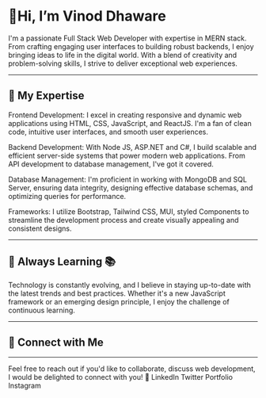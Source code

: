 <h1> 👋Hi, I’m Vinod Dhaware  </h1>
I'm a passionate Full Stack Web Developer with expertise in MERN stack. From crafting engaging user interfaces to building robust backends, I enjoy bringing ideas to life in the digital world. With a blend of creativity and problem-solving skills, I strive to deliver exceptional web experiences.
<hr>
<h2>🚀 My Expertise</h2>
Frontend Development: I excel in creating responsive and dynamic web applications using HTML, CSS, JavaScript, and ReactJS. I'm a fan of clean code, intuitive user interfaces, and smooth user experiences.

Backend Development: With Node JS, ASP.NET and C#, I build scalable and efficient server-side systems that power modern web applications. From API development to database management, I've got it covered.

Database Management: I'm proficient in working with MongoDB and SQL Server, ensuring data integrity, designing effective database schemas, and optimizing queries for performance.

Frameworks: I utilize Bootstrap, Tailwind CSS, MUI, styled Components to streamline the development process and create visually appealing and consistent designs.
<hr>
<h2>🌱 Always Learning 📚 </h2>
Technology is constantly evolving, and I believe in staying up-to-date with the latest trends and best practices. Whether it's a new JavaScript framework or an emerging design principle, I enjoy the challenge of continuous learning.
<hr>
<h2>🔗 Connect with Me</h2>
<hr>
Feel free to reach out if you'd like to collaborate, discuss web development, I would be delighted to connect with you! 🤝
LinkedIn Twitter Portfolio Instagram

<!---
vinoddhaware/vinoddhaware is a ✨ special ✨ repository because its `README.md` (this file) appears on your GitHub profile.
You can click the Preview link to take a look at your changes.
--->
